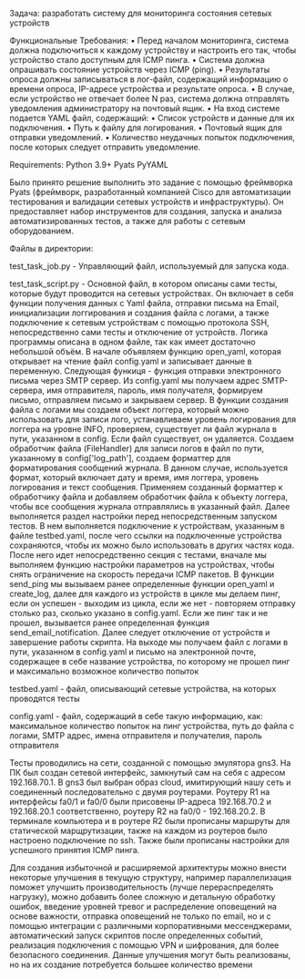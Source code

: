 Задача: разработать систему для мониторинга состояния сетевых устройств

Функциональные Требования: 
• Перед началом мониторинга, система должна подключиться к каждому устройству и настроить его так, чтобы устройство стало доступным для ICMP пинга. 
• Система должна опрашивать состояние устройств через ICMP (ping). • Результаты опроса должны записываться в лог-файл, содержащий информацию о времени опроса, IP-адресе устройства и результате опроса. 
• В случае, если устройство не отвечает более N раз, система должна отправлять уведомления администратору на почтовый ящик. 
• На вход системе подается YAML файл, содержащий: 
    • Список устройств и данные для их подключения. 
    • Путь к файлу для логирования. 
    • Почтовый ящик для отправки уведомлений. • Количество неудачных попыток подключения, после которых следует отправить уведомление.

Requirements:
    Python 3.9+
    Pyats
    PyYAML

Было принято решение выполнить это задание с помощью фреймворка Pyats (фреймворк, разработанный компанией Cisco для автоматизации тестирования и валидации сетевых устройств и инфраструктуры). Он предоставляет набор инструментов для создания, запуска и анализа автоматизированных тестов, а также для работы с сетевым оборудованием.

Файлы в директории:

test_task_job.py - 
    Управляющий файл, используемый для запуска кода. 

test_task_script.py - 
    Основной файл, в котором описаны сами тесты, которые будут проводится на сетевых устройствах.
Он включает в себя функции получения данных с Yaml файла, отправки письма на Email, инициализации логгирования и создания файла с логами, а также подключение к сетевым устройствам с помощью протокола SSH, непосредственно сами тесты и отключение от устройств. Логика программы описана в одном файле, так как имеет достаточно небольшой объём. В начале объявляем функцию open_yaml, которая открывает на чтение файл config.yaml и записывает данные в переменную. Следующая функиця - функция отправки электронного письма через SMTP сервер. Из config.yaml мы получаем адрес SMTP-сервера, имя отправителя, пароль, имя получателя, формируем письмо, отправляем письмо и закрываем сервер. В функции создания файла с логами мы создаем объект логгера, который можно использовать для записи лого, устанавливаем уровень логирования для логгера на уровне INFO, проверяем, существует ли файл журнала в пути, указанном в config. Если файл существует, он удаляется.
Создаем обработчик файла (FileHandler) для записи логов в файл по пути, указанному в config['log_path'], создаем форматтер для форматирования сообщений журнала. В данном случае, используется формат, который включает дату и время, имя логгера, уровень логирования и текст сообщения. Применяем созданный форматтер к обработчику файла и добавляем обработчик файла к объекту логгера, чтобы все сообщения журнала отправлялись в указанный файл.
    Далее выполняется раздел настройки перед непосредственным запуском тестов. В нем выполняется подключение к устройствам, указанным в файле testbed.yaml, после чего ссылки на подключенные
устройства сохраняются, чтобы их можно было использовать в других частях кода. После него идет непосредственно секция с тестами, вначале мы выполняем функцию настройки параметров на устройствах, чтобы снять ограничение на скорость передачи ICMP пакетов. В функции send_ping мы вызываем ранее определенные функции open_yaml и create_log, далее для каждого из устройств в цикле мы делаем пинг, если он успешен - выходим из цикла, если же нет - повторяем отправку столько раз, сколько указано в config.yaml. Если же пинг так и не прошел, вызывается ранее определенная функция send_email_notification. Далее следует отключение от устройств и завершение работы скрипта. На выходе мы получаем файл с логами в пути, указанном в config.yaml и письмо на электронной почте, содержащее в себе название устройства, по которому не прошел пинг и максимально возможное количество попыток

testbed.yaml - 
    файл, описывающий сетевые устройства, на которых проводятся тесты

config.yaml -
    файл, содержащий в себе такую информацию, как: максимальное количество попыток на пинг устройства, путь до файла с логами, SMTP адрес, имена отправителя и получателия, пароль отправителя

Тесты проводились на сети, созданной с помощью эмулятора gns3. На ПК был создан сетевой интерфейс, замкнутый сам на себя с адресом 192.168.70.1. В gns3 был выбран образ cloud, имитирующий нашу сеть и соединенный последовательно с двумя роутерами. Роутеру R1 на интерфейсы fa0/1 и fa0/0 были присовены IP-адреса 192.168.70.2 и 192.168.20.1 соответственно, роутеру R2 на fa0/0 - 192.168.20.2. В терминале компьютера и в роутере R2 были прописаны маршруты для статической марщрутизации, также на каждом из роутеров было настроено подключение по ssh. Также были прописаны настройки для успешного принятия ICMP пинга. 

Для создания избыточной и расширяемой архитектуры можно внести некоторые улучшения в текущую структуру, например параллелизация поможет улучшить производительность (лучше перераспределять нагрузку), можно добавить более сложную и детальную обработку ошибок, введение уровней тревог и распределение оповещений на основе важности, отправка оповещений не только по email, но и с помощью интеграции с различными корпоративными мессенджерами, автоматический запуск скриптов после определенных событий, реализация подключения с помощью VPN и шифрования, для более безопасного соединения. Данные улучшения могут быть реализованы, но на их создание потребуется большее количество времени



